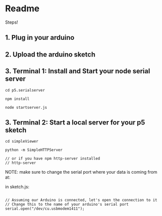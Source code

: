 # Readme

Steps!

## 1. Plug in your arduino

## 2. Upload the arduino sketch

## 3. Terminal 1: Install and Start your node serial server

```
cd p5.serialserver

npm install

node startserver.js
```

## 3. Terminal 2: Start a local server for your p5 sketch

```
cd simpleViewer

python -m SimpleHTTPServer

// or if you have npm http-server installed
// http-server
```

NOTE: make sure to change the serial port where your data is coming from at:

in sketch.js:

```

// Assuming our Arduino is connected, let's open the connection to it
// Change this to the name of your arduino's serial port
serial.open("/dev/cu.usbmodem1411");

```
